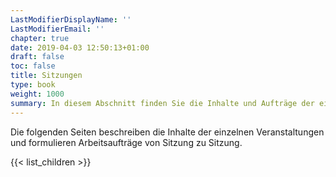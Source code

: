 ```yaml
---
LastModifierDisplayName: ''
LastModifierEmail: ''
chapter: true
date: 2019-04-03 12:50:13+01:00
draft: false
toc: false
title: Sitzungen
type: book
weight: 1000
summary: In diesem Abschnitt finden Sie die Inhalte und Aufträge der einzelnen Sitzungen.
---
```


Die folgenden Seiten beschreiben die Inhalte der einzelnen Veranstaltungen und formulieren Arbeitsaufträge von Sitzung zu Sitzung.

{{< list_children >}}
